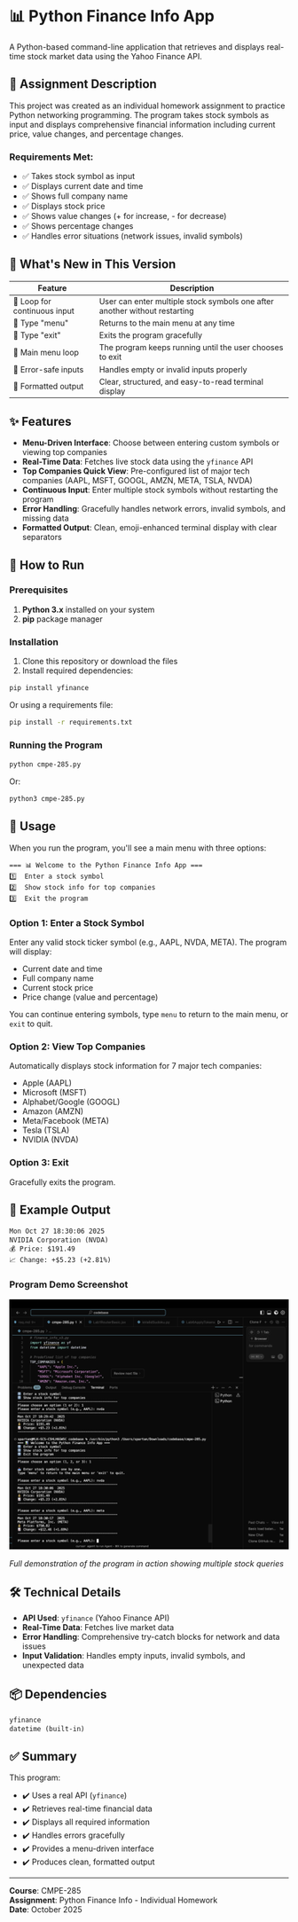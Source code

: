 # 📊 Python Finance Info App

A Python-based command-line application that retrieves and displays real-time stock market data using the Yahoo Finance API.

## 📝 Assignment Description

This project was created as an individual homework assignment to practice Python networking programming. The program takes stock symbols as input and displays comprehensive financial information including current price, value changes, and percentage changes.

### Requirements Met:
- ✅ Takes stock symbol as input
- ✅ Displays current date and time
- ✅ Shows full company name
- ✅ Displays stock price
- ✅ Shows value changes (+ for increase, - for decrease)
- ✅ Shows percentage changes
- ✅ Handles error situations (network issues, invalid symbols)

## 🧠 What's New in This Version

| Feature | Description |
|---------|-------------|
| 🔁 Loop for continuous input | User can enter multiple stock symbols one after another without restarting |
| 🧭 Type "menu" | Returns to the main menu at any time |
| 🚪 Type "exit" | Exits the program gracefully |
| 🧩 Main menu loop | The program keeps running until the user chooses to exit |
| 🧹 Error-safe inputs | Handles empty or invalid inputs properly |
| 💅 Formatted output | Clear, structured, and easy-to-read terminal display |

## ✨ Features

- **Menu-Driven Interface**: Choose between entering custom symbols or viewing top companies
- **Real-Time Data**: Fetches live stock data using the `yfinance` API
- **Top Companies Quick View**: Pre-configured list of major tech companies (AAPL, MSFT, GOOGL, AMZN, META, TSLA, NVDA)
- **Continuous Input**: Enter multiple stock symbols without restarting the program
- **Error Handling**: Gracefully handles network errors, invalid symbols, and missing data
- **Formatted Output**: Clean, emoji-enhanced terminal display with clear separators

## 🚀 How to Run

### Prerequisites

1. **Python 3.x** installed on your system
2. **pip** package manager

### Installation

1. Clone this repository or download the files
2. Install required dependencies:

```bash
pip install yfinance
```

Or using a requirements file:

```bash
pip install -r requirements.txt
```

### Running the Program

```bash
python cmpe-285.py
```

Or:

```bash
python3 cmpe-285.py
```

## 📖 Usage

When you run the program, you'll see a main menu with three options:

```
=== 📊 Welcome to the Python Finance Info App ===
1️⃣  Enter a stock symbol
2️⃣  Show stock info for top companies
3️⃣  Exit the program
```

### Option 1: Enter a Stock Symbol

Enter any valid stock ticker symbol (e.g., AAPL, NVDA, META). The program will display:
- Current date and time
- Full company name
- Current stock price
- Price change (value and percentage)

You can continue entering symbols, type `menu` to return to the main menu, or `exit` to quit.

### Option 2: View Top Companies

Automatically displays stock information for 7 major tech companies:
- Apple (AAPL)
- Microsoft (MSFT)
- Alphabet/Google (GOOGL)
- Amazon (AMZN)
- Meta/Facebook (META)
- Tesla (TSLA)
- NVIDIA (NVDA)

### Option 3: Exit

Gracefully exits the program.

## 📸 Example Output

```
Mon Oct 27 18:30:06 2025
NVIDIA Corporation (NVDA)
💰 Price: $191.49
📈 Change: +$5.23 (+2.81%)
```

### Program Demo Screenshot

![Python Finance Info App Demo](screenshot.png)

*Full demonstration of the program in action showing multiple stock queries*

## 🛠️ Technical Details

- **API Used**: `yfinance` (Yahoo Finance API)
- **Real-Time Data**: Fetches live market data
- **Error Handling**: Comprehensive try-catch blocks for network and data issues
- **Input Validation**: Handles empty inputs, invalid symbols, and unexpected data

## 📦 Dependencies

```
yfinance
datetime (built-in)
```

## ✅ Summary

This program:
- ✔️ Uses a real API (`yfinance`)
- ✔️ Retrieves real-time financial data
- ✔️ Displays all required information
- ✔️ Handles errors gracefully
- ✔️ Provides a menu-driven interface
- ✔️ Produces clean, formatted output

---

**Course**: CMPE-285  
**Assignment**: Python Finance Info - Individual Homework  
**Date**: October 2025

